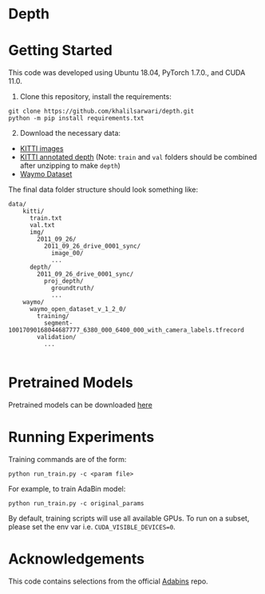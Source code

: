 # Depth

# Getting Started
This code was developed using Ubuntu 18.04, PyTorch 1.7.0., and CUDA 11.0.

1. Clone this repository, install the requirements:
```
git clone https://github.com/khalilsarwari/depth.git
python -m pip install requirements.txt
```
2. Download the necessary data:
- [KITTI images](http://www.cvlibs.net/download.php?file=raw_data_downloader.zip)
- [KITTI annotated depth](http://www.cvlibs.net/download.php?file=data_depth_annotated.zip) (Note: `train` and `val` folders should be combined after unzipping to make `depth`)
- [Waymo Dataset](https://waymo.com/open/download/)

The final data folder structure should look something like:
```
data/
    kitti/
      train.txt
      val.txt
      img/
        2011_09_26/
          2011_09_26_drive_0001_sync/
            image_00/
            ...
      depth/
        2011_09_26_drive_0001_sync/
          proj_depth/
            groundtruth/
            ...
    waymo/
      waymo_open_dataset_v_1_2_0/
        training/
          segment-10017090168044687777_6380_000_6400_000_with_camera_labels.tfrecord
        validation/
          ...
 
```

# Pretrained Models
Pretrained models can be downloaded [here](https://drive.google.com/drive/folders/1bJ0TH2E_Cl5HKxTum9ajKWPomBIVvd0y?usp=sharing)

# Running Experiments

Training commands are of the form:
```
python run_train.py -c <param file>
```

For example, to train AdaBin model:
```
python run_train.py -c original_params
```

By default, training scripts will use all available GPUs. To run on a subset, please set the env var i.e. `CUDA_VISIBLE_DEVICES=0`.

# Acknowledgements

This code contains selections from the official [Adabins](https://github.com/shariqfarooq123/AdaBins) repo.
